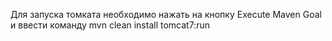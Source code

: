 Для запуска томката необходимо нажать на кнопку Execute Maven Goal и ввести команду mvn clean install tomcat7:run